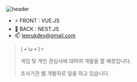 ![header](https://capsule-render.vercel.app/api?type=Waving&color=auto&height=300&section=header&text=2RUK%20Profile&fontSize=90)
 
- ⚡ FRONT : VUE.JS 
- 🌊 BACK : NEST.JS
- 📫 leerukdev@gmail.com

> ( •̀ ω •́ )✧
> 
> 게임 및 개인 관심사에 대하여 개발을 할 예정입니다.
> 
> 조사기관 웹 개발자로 일을 하고 있습니다.
>
> 



<!---
2Ruk/2Ruk is a ✨ special ✨ repository because its `README.md` (this file) appears on your GitHub profile.
You can click the Preview link to take a look at your changes.
--->

